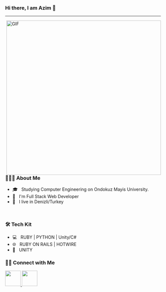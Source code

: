 ### Hi there, I am Azim 👋
<hr/>
<img align="right" alt="GIF" src="https://media.giphy.com/media/qgQUggAC3Pfv687qPC/giphy.gif" width="500"/>

<h3> 👨🏻‍💻 About Me </h3>

- 🎓 &nbsp; Studying Computer Engineering on Ondokuz Mayis University.
- 💼 &nbsp; I'm Full Stack Web Developer
- 💒 &nbsp; I live in Denizli/Turkey

<br>
<h3>🛠 Tech Kit </h3>

- 💻 &nbsp; RUBY | PYTHON | Unity/C#
- 🌐 &nbsp; RUBY ON RAILS | HOTWIRE
- 🔧 &nbsp; UNITY

<h3> 🤝🏻 Connect with Me </h3>

<a href="https://www.linkedin.com/in/azimcan/" target="_blank" rel="noopener noreferrer">
  <img src="https://cdn.jsdelivr.net/gh/devicons/devicon/icons/linkedin/linkedin-original.svg" width="50"/>
</a>
<a href="https://www.twitter.caom/azmcnkrc" target="_blank" rel="noopener noreferrer">
  <img src="https://cdn.jsdelivr.net/gh/devicons/devicon/icons/twitter/twitter-original.svg" width="50"/>
</a>


